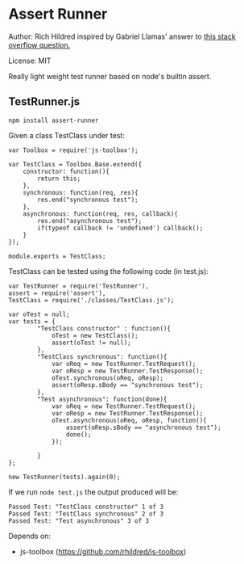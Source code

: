 Assert Runner
=============

Author: Rich Hildred inspired by Gabriel Llamas' answer to [this stack overflow question.](http://stackoverflow.com/questions/18185144/node-js-unit-testing-in-2013)

License: MIT

Really light weight test runner based on node's builtin assert.

TestRunner.js
-------------

`npm install assert-runner`

Given a class TestClass under test:

	var Toolbox = require('js-toolbox');
	
	var TestClass = Toolbox.Base.extend({
		constructor: function(){
			return this;
		},
		synchronous: function(req, res){
			res.end("synchronous test");
		},
		asynchronous: function(req, res, callback){
			res.end("asynchronous test");
			if(typeof callback != 'undefined') callback();
		}
	});
	
	module.exports = TestClass;

TestClass can be tested using the following code (in test.js):

	var TestRunner = require('TestRunner'),
	assert = require('assert'),
	TestClass = require('./classes/TestClass.js');
	
	var oTest = null;
	var tests = {
			"TestClass constructor" : function(){
				oTest = new TestClass();
				assert(oTest != null);
			},
			"TestClass synchronous": function(){
				var oReq = new TestRunner.TestRequest();
				var oResp = new TestRunner.TestResponse();
				oTest.synchronous(oReq, oResp);
				assert(oResp.sBody == "synchronous test");
			},
			"Test asynchronous": function(done){
				var oReq = new TestRunner.TestRequest();
				var oResp = new TestRunner.TestResponse();
				oTest.asynchronous(oReq, oResp, function(){
					assert(oResp.sBody == "asynchronous test");
					done();
				});
				
			}
	};
	
	new TestRunner(tests).again(0);
	
If we run `node test.js` the output produced will be:

	Passed Test: "TestClass constructor" 1 of 3
	Passed Test: "TestClass synchronous" 2 of 3
	Passed Test: "Test asynchronous" 3 of 3

Depends on:

- js-toolbox (https://github.com/rhildred/js-toolbox)
